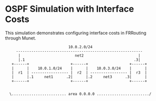 OSPF Simulation with Interface Costs
====================================

This simulation demonstrates configuring interface costs in FRRouting through
Munet.

```
                             10.0.2.0/24
     ----------------------------------------------------------
      |                         net2                         |
      |.1                                                  .3|
   +------+                   +------+                   +------+
   |      |    10.0.1.0/24    |      |    10.0.3.0/24    |      |
   |  r1  | ----------------- |  r2  | ----------------- |  r3  |
   |      |.1     net1      .2|      |.2     net3      .3|      |
   +------+                   +------+                   +------+


  \......................... area 0.0.0.0 ......................../
  
```
